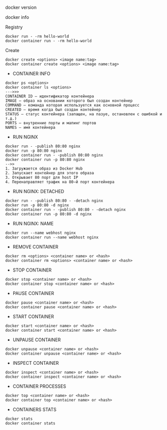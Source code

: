 docker version

docker info

Registry
```
docker run - -rm hello-world
docker container run - -rm hello-world
```


Create
```
docker create <options> <image name:tag>
docker container create <options> <image name:tag>
```

- CONTAINER INFO
```
docker ps <options>
docker container ls <options>
--->>>
CONTAINER ID — идентификатор контейнера
IMAGE — образ на основании которого был создан контейнер
COMMAND — команда которая используется как основной процесс
CREATED — время когда был создан контейнер
STATUS — статус контейнера (запащен, на пазуе, остановлен с ошибкой и т.д.)
PORTS — внутренние порты и мапинг портов
NAMES — имя контейнера
```   

- RUN NGINX
```
docker run - -publish 80:80 nginx
docker run -p 80:80 nginx
docker container run - -publish 80:80 nginx
docker container run -p 80:80 nginx
-->>
1. Загружается образ из Docker Hub
2. Запускает контейнер для этого образа
3. Открывает 80 порт для host IP
4. Перенаправляет трафик на 80−й порт контейнера
```

- RUN NGINX: DETACHED
```
docker run - -publish 80:80 - -detach nginx
docker run -p 80:80 -d nginx
docker container run - -publish 80:80 - -detach nginx
docker container run -p 80:80 -d nginx
```

- RUN NGINX: NAME
```
docker run --name webhost nginx
docker container run --name webhost nginx
```


- REMOVE CONTAINER
```
docker rm <options> <container name> or <hash>
docker container rm <options> <container name> or <hash>
```

- STOP CONTAINER 
```
docker stop <container name> or <hash>
docker container stop <container name> or <hash>
```

- PAUSE CONTAINER
```
docker pause <container name> or <hash>
docker container pause <container name> or <hash>
```

- START CONTAINER
```
docker start <container name> or <hash>
docker container start <container name> or <hash>
```

- UNPAUSE CONTAINER 
```
docker unpause <container name> or <hash>
docker container unpause <container name> or <hash>
```

- INSPECT CONTAINER 
```
docker inspect <container name> or <hash>
docker container inspect <container name> or <hash>
```

- CONTAINER PROCESSES
```
docker top <container name> or <hash>
docker container top <container name> or <hash>
```

- CONTAINERS STATS
```
docker stats
docker container stats
```






   
   
